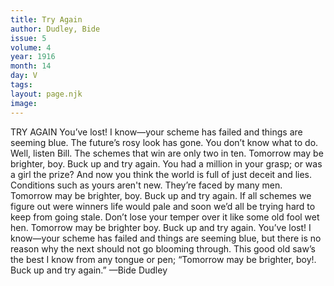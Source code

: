 ```yaml
---
title: Try Again
author: Dudley, Bide
issue: 5
volume: 4
year: 1916
month: 14
day: V
tags:
layout: page.njk
image:
---
```

TRY AGAIN       You’ve lost! I know—your scheme has failed and things are seeming blue. The future’s rosy look has gone. You don’t know what to do. Well, listen Bill. The schemes that win are only two in ten. Tomorrow may be brighter, boy. Buck up and try again. You had a million in your grasp; or was a girl the prize? And now you think the world is full of just deceit and lies. Conditions such as yours aren't new. They’re faced by many men. Tomorrow may be brighter, boy. Buck up and try again. If all schemes we figure out were winners life would pale and soon we’d all be trying hard to keep from going stale. Don’t lose your temper over it like some old fool wet hen. Tomorrow may be brighter boy. Buck up and try again. You’ve lost! I know—your scheme has failed and things are seeming blue, but there is no reason why the next should not go blooming through. This good old saw’s the best I know from any tongue or pen; “Tomorrow may be brighter, boy!. Buck up and try again.”    —Bide Dudley 
